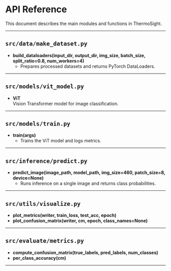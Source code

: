 # API Reference

This document describes the main modules and functions in ThermoSight.

---

## `src/data/make_dataset.py`

- **build_dataloaders(input_dir, output_dir, img_size, batch_size, split_ratio=0.8, num_workers=4)**
  - Prepares processed datasets and returns PyTorch DataLoaders.

---

## `src/models/vit_model.py`

- **ViT**  
  Vision Transformer model for image classification.

---

## `src/models/train.py`

- **train(args)**
  - Trains the ViT model and logs metrics.

---

## `src/inference/predict.py`

- **predict_image(image_path, model_path, img_size=460, patch_size=8, device=None)**
  - Runs inference on a single image and returns class probabilities.

---

## `src/utils/visualize.py`

- **plot_metrics(writer, train_loss, test_acc, epoch)**
- **plot_confusion_matrix(writer, cm, epoch, class_names=None)**

---

## `src/evaluate/metrics.py`

- **compute_confusion_matrix(true_labels, pred_labels, num_classes)**
- **per_class_accuracy(cm)**

---

